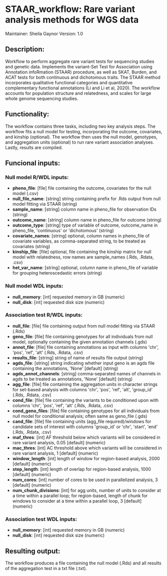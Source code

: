 # STAAR_workflow: Rare variant analysis methods for WGS data
Maintainer: Sheila Gaynor
Version: 1.0

## Description:
Workflow to perform aggregate rare variant tests for sequencing studies and genetic data. Implements the variant-Set Test for Association using Annotation infoRmation (STAAR) procedure, as well as SKAT, Burden, and ACAT tests for both continuous and dichotomous traits. The STAAR method incorporates qualitative functional categories and quantitative complementary functional annotations (Li and Li et al, 2020). The workflow accounts for population structure and relatedness, and scales for large whole genome sequencing studies.

## Functionality:
The workflow contains three tasks, including two key analysis steps. The workflow fits a null model for testing, incorporating the outcome, covariates, and kinship (optional). The workflow then uses the null model, genotypes, and aggregation units (optional) to run rare variant association analyses. Lastly, results are compiled.

## Funcional inputs:
### Null model R/WDL inputs:
- **pheno_file**: [file] file containing the outcome, covariates for the null model (.csv)
- **null_file_name**: [string] string containing prefix for .Rds output from null model fitting via STAAR (string)
- **sample_name**: [string] column name in pheno_file for observation IDs (string)
- **outcome_name**: [string] column name in pheno_file for outcome (string)
- **outcome_type**: [string] type of variable of outcome, outcome_name in pheno_file, 'continuous' or 'dichotomous' (string)
- **covariate_names**: [string] optional, column names in pheno_file of covariate variables, as comma-separated string, to be treated as covariates (string)
- **kinship_file**: [file] optional, file containing the kinship matrix for null model with relatedness, row names are sample_names (.Rds, .Rdata, .csv)
- **het_var_name**: [string] optional, column name in pheno_file of variable for grouping heteroscedastic errors (string)
### Null model WDL inputs:
- **null_memory**: [int] requested memory in GB (numeric)
- **null_disk**: [int] requested disk size (numeric)

### Association test R/WDL inputs:
- **null_file**: [file] file containing output from null model fitting via STAAR (.Rds)
- **geno_file**: [file] file containing genotypes for all individuals from null model, optionally containing the given annotation channels (.gds)
- **annot_file**: [file] file containing annotations as input with columns 'chr', 'pos', 'ref', 'alt' (.Rds, .Rdata, .csv)
- **results_file**: [string] string of name of results file output (string)
- **agds_file**: [string] string indicating whether input geno is an agds file containing the annotations, 'None' [default] (string)
- **agds_annot_channels**: [string] comma-separated names of channels in agds to be treated as annotations, 'None' [default] (string)
- **agg_file**: [file] file containing the aggregation units in character strings for set-based analysis with columns 'chr', 'pos', 'ref', 'alt', 'group_id' (.Rds, .Rdata, .csv)
- **cond_file**: [file] file containing the variants to be conditioned upon with columns 'chr', 'pos', 'ref', 'alt' (.Rds, .Rdata, .csv)
- **cond_geno_files**: [file] file containing genotypes for all individuals from null model for conditional analysis; often same as geno_file (.gds)
- **cand_file**: [file] file containing units (agg_file required)/windows for candidate sets of interest with columns 'group_id' or 'chr', 'start', 'end' (.Rds, .Rdata, .csv)
- **maf_thres**: [int] AF threshold below which variants will be considered in rare variant analysis, 0.05 [default] (numeric)
- **mac_thres**: [int] AC threshold above which variants will be considered in rare variant analysis, 1 [default] (numeric)
- **window_length**: [int] length of window for region-based analysis, 2000 [default] (numeric)
- **step_length**: [int] length of overlap for region-based analysis, 1000 [default] (numeric)
- **num_cores**: [int] number of cores to be used in parallelized analysis, 3 [default] (numeric)
- **num_chunk_divisions**: [int] for agg units, number of units to consider at a time within a parallel loop; for region-based, length of chunk for windows to consider at a time within a parallel loop, 3 [default] (numeric)
### Association test WDL inputs:
- **null_memory**: [int] requested memory in GB (numeric)
- **null_disk**: [int] requested disk size (numeric)


## Resulting output:
The workflow produces a file containing the null model (.Rds) and all results of the aggregation test in a txt file (.txt).


